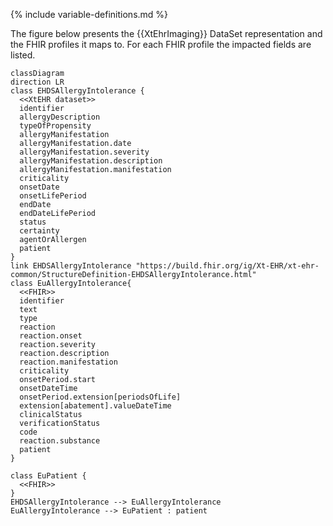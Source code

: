 {% include variable-definitions.md %}

The figure below presents the {{XtEhrImaging}} DataSet representation and the FHIR profiles it maps to. For each FHIR profile the impacted fields are listed.

```mermaid
classDiagram
direction LR
class EHDSAllergyIntolerance {
  <<XtEHR dataset>>
  identifier
  allergyDescription
  typeOfPropensity
  allergyManifestation
  allergyManifestation.date
  allergyManifestation.severity
  allergyManifestation.description
  allergyManifestation.manifestation
  criticality
  onsetDate
  onsetLifePeriod
  endDate
  endDateLifePeriod
  status
  certainty
  agentOrAllergen
  patient
}
link EHDSAllergyIntolerance "https://build.fhir.org/ig/Xt-EHR/xt-ehr-common/StructureDefinition-EHDSAllergyIntolerance.html"
class EuAllergyIntolerance{
  <<FHIR>>
  identifier
  text
  type
  reaction
  reaction.onset
  reaction.severity
  reaction.description
  reaction.manifestation
  criticality
  onsetPeriod.start
  onsetDateTime
  onsetPeriod.extension[periodsOfLife]
  extension[abatement].valueDateTime
  clinicalStatus
  verificationStatus
  code
  reaction.substance
  patient
}

class EuPatient {
  <<FHIR>>
}
EHDSAllergyIntolerance --> EuAllergyIntolerance
EuAllergyIntolerance --> EuPatient : patient
```

